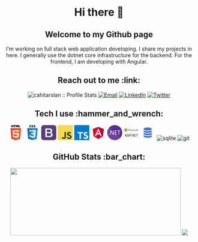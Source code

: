 <h1 align="center">Hi there 👋</h1>
<h2 align="center">Welcome to my Github page</h2>
<p align="center">I'm working on full stack web application developing. I share my projects in here. I generally use the dotnet core infrastructure for the backend. For the frontend, I am developing with Angular.</p>
<h2 align="center">Reach out to me :link:</h3>
<p align="center">
<img src="https://komarev.com/ghpvc/?username=cahitarslan&color=green" alt="cahitarslan :: Profile Stats">
<a href="mailto:cahitarslan.business@gmail.com"><img alt="Email" src="https://img.shields.io/badge/Email-cahitarslan.business@gmail.com-blue?style=flat&logo=gmail"></a>
<a href="https://www.linkedin.com/in/cahit-arslan-004583229/" target="_blank"><img alt="LinkedIn" src="https://img.shields.io/badge/LinkedIn-@cahitarslan-blue?style=flat&logo=linkedin"></a>
<a href="https://twitter.com/cahitarsIan"><img alt="Twitter" src="https://img.shields.io/badge/Twitter-cahitarsIan-blue?style=flat-square&logo=twitter"></a>
</p>
<h2 align="center">Tech I use :hammer_and_wrench:</h3>
<p align="center">
<img src="https://raw.githubusercontent.com/github/explore/80688e429a7d4ef2fca1e82350fe8e3517d3494d/topics/html/html.png" alt="htlm5" width="40" height="40"/>
<img src="https://raw.githubusercontent.com/github/explore/80688e429a7d4ef2fca1e82350fe8e3517d3494d/topics/css/css.png" alt="css3" width="40" height="40"/>
<img src="https://raw.githubusercontent.com/github/explore/80688e429a7d4ef2fca1e82350fe8e3517d3494d/topics/bootstrap/bootstrap.png" alt="bootstrap" width="40" height="40"/>
<img src="https://raw.githubusercontent.com/github/explore/80688e429a7d4ef2fca1e82350fe8e3517d3494d/topics/javascript/javascript.png" alt="javascript" width="40" height="40"/>
<img src="https://raw.githubusercontent.com/github/explore/80688e429a7d4ef2fca1e82350fe8e3517d3494d/topics/typescript/typescript.png" alt="typescript" width="40" height="40"/>
<img src="https://raw.githubusercontent.com/github/explore/80688e429a7d4ef2fca1e82350fe8e3517d3494d/topics/angular/angular.png" alt="angular" width="40" height="40"/>
<img src="https://raw.githubusercontent.com/github/explore/93d8a67084f94b2a444e510199a6e7622e5b09a3/topics/dotnet/dotnet.png" alt="dotnet" width="40" height="40"/>
<img src="https://raw.githubusercontent.com/github/explore/80688e429a7d4ef2fca1e82350fe8e3517d3494d/topics/aspnet/aspnet.png" alt="aspnet" width="40" height="40"/>
<img src="https://raw.githubusercontent.com/github/explore/80688e429a7d4ef2fca1e82350fe8e3517d3494d/topics/sql/sql.png" alt="sql" width="40" height="40"/>
<img src="https://www.vectorlogo.zone/logos/sqlite/sqlite-icon.svg" alt="sqlite" width="40" height="40"/>
<img src="https://www.vectorlogo.zone/logos/git-scm/git-scm-icon.svg" alt="git" width="40" height="40"/>
</p>
<h2 align="center">GitHub Stats :bar_chart:</h2>
<p align="center">
  <img src="https://github-readme-stats.vercel.app/api?username=cahitarslan&show_icons=true&theme=tokyonight" width="455" height="180">
  <img src="https://github-readme-stats.vercel.app/api/top-langs/?username=cahitarslan&layout=compact&theme=tokyonight" height="180">
</p>
